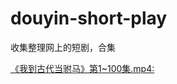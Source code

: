 # douyin-short-play
收集整理网上的短剧，合集

[《我到古代当驸马》第1~100集.mp4: ](https://drfs.ctcontents.com/file/8599710/983842696/dee662/%E3%80%8A%E6%88%91%E5%88%B0%E5%8F%A4%E4%BB%A3%E5%BD%93%E9%A9%B8%E9%A9%AC%E3%80%8B%E7%AC%AC1~100%E9%9B%86.mp4)
